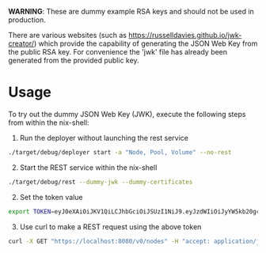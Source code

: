 **WARNING**: These are dummy example RSA keys and should not be used in production.

There are various websites (such as https://russelldavies.github.io/jwk-creator/) which provide the capability of generating the JSON Web Key from the public RSA key.
For convenience the 'jwk' file has already been generated from the provided public key.

# Usage
To try out the dummy JSON Web Key (JWK), execute the following steps from within the nix-shell:
1. Run the deployer without launching the rest service
```bash
./target/debug/deployer start -a "Node, Pool, Volume" --no-rest
```
2. Start the REST service within the nix-shell
```bash
./target/debug/rest --dummy-jwk --dummy-certificates
```
2. Set the token value
```bash
export TOKEN=eyJ0eXAiOiJKV1QiLCJhbGciOiJSUzI1NiJ9.eyJzdWIiOiJyYW5kb20gc3ViamVjdCIsImNvbXBhbnkiOiJteSBjb21wYW55IiwiZXhwIjoxMDAwMDAwMDAwMH0.GkcWHAJ4-qXihaR2j8ZvJgFB1OPpo9P5PkauTmb4PHvlDTYpDQy_nfTHmZCKHS1WEBtsH-HOXApKf32oJEU0K_2SAO76PVZrqvfMewccny-aB9gyu6WMlgSWK8wvGq4h_t_Ma4KIBlPv5PCQO1fyv9bWM3Y3Lu2rPxvNg0O_V_mfnq_Ynwcy4qhnZmse8pZ9zJJaM5OPv2ucWRPKWNzSX8OOz11MGBcdV5QBM-eBpjeSvejEwQ1xOxfiwZwZosFKjPnwMWn8dirMhMNqyRwWgjmOFU2hpc13Ik2VcSWEKTF4ndoUmMLXmCmQ2pSrn9MihEfkpO_VHx_sRVtmYVe2R4iy7ocul3eG7ZAvRq-_GIqBpwbcdUPANIyEFWUWgiPB5_kFvf4-iIBip7NhZ0_4DVoqukYBM2XodejXY863p2frglljt23EimNoKlrtqyxw1wXcbsYtiqCsd3cFTMUkrVesu9xNQPfpM8so37SmTsrC1nOssGEiADAGowqu5SsS
```
3. Use curl to make a REST request using the above token
```bash
curl -X GET "https://localhost:8080/v0/nodes" -H "accept: application/json" -H "Authorization: Bearer ${TOKEN}" -k
```